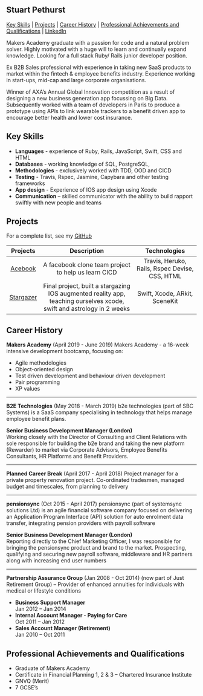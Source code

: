 ## Stuart Pethurst

[Key Skills](#key-skills) | [Projects](#projects) | [Career History](#career-history) | [Professional Achievements and Qualifications](#professional-achievements-and-qualifications) | [LinkedIn](https://www.linkedin.com/in/stuartpethurst/)

Makers Academy graduate with a passion for code and a natural problem solver. Highly motivated with a huge will to learn and continually expand knowledge. Looking for a full stack Ruby/ Rails junior developer position.

Ex B2B Sales professional with experience in taking new SaaS products to market within the fintech & employee benefits industry. Experience working in start-ups, mid-cap and large corporate organisations.   

Winner of AXA’s Annual Global Innovation competition as a result of designing a new business generation app focussing on Big Data. Subsequently worked with a team of developers in Paris to produce a prototype using APIs to link wearable trackers to a benefit driven app to encourage better health and lower cost insurance.

## Key Skills

* **Languages** - experience of Ruby, Rails, JavaScript, Swift, CSS and HTML
* **Databases** - working knowledge of SQL, PostgreSQL, 
* **Methodologies** - exclusively worked with TDD, OOD and CICD
* **Testing** - Travis, Rspec, Jasmine, Capybara and other testing frameworks
* **App design** -  Experience of IOS app design using Xcode 
* **Communication** – skilled communicator with the ability to build rapport swiftly with new people and teams

## Projects
For a complete list, see my [GitHub](https://github.com/stuartpet?tab=repositories)

| Projects  	| Description                                              	| Technologies 	|   
|:---------:	|:--------------------------------------------------------:	|:------------:	|
| [Acebook](https://github.com/stuartpet/acebook-steam)         	|   A facebook clone team project to help us learn CICD  |   Travis, Heruko, Rails, Rspec Devise, CSS, HTML           	| 
| [Stargazer](https://github.com/jo-quin/stargazer)          	|   Final project, built a stargazing IOS augmented reality app, teaching ourselves xcode, swift and astrology in 2 weeks                                                    	|  Swift, Xcode, ARkit, SceneKit          	|   	

## Career History

**Makers Academy** (April 2019 - June 2019)
Makers Academy -  a 16-week intensive development bootcamp, focusing on:

* Agile methodologies
* Object-oriented design
* Test driven development and behaviour driven development
* Pair programming
* XP values

---

**B2E Technologies** (May 2018 - March 2019)
b2e technologies (part of SBC Systems) is a SaaS company specialising in technology that helps manage employee benefit plans.

**Senior Business Development Manager (London)**                                                   
Working closely with the Director of Consulting and Client Relations with sole responsible for building the b2e brand and taking the new platform (Rewarder) to market via Corporate Advisors, Employee Benefits Consultants, HR Platforms and Benefit Providers.     

---
                                                                                                         
**Planned Career Break** (April 2017 - April 2018)
Project manager for a private property renovation project. Co-ordinated tradesmen, managed budget and timescales, from planning to delivery

---

**pensionsync** (Oct 2015 - April 2017)
pensionsync (part of systemsync solutions Ltd) is an agile financial software company focused on delivering an Application Program Interface (API) solution for auto enrolment data transfer, integrating pension providers with payroll software

**Senior Business Development Manager (London)**                                                        
Reporting directly to the Chief Marketing Officer, I was responsible for bringing the pensionsync product and brand to the market. Prospecting, qualifying and securing new payroll software, middleware and HR partners along with increasing end user numbers 

---

**Partnership Assurance Group**  (Jan 2008 - Oct 2014)
(now part of Just Retirement Group) – Provider of enhanced annuities for individuals with medical or lifestyle conditions

* **Business Support Manager**                                                                                      
Jan 2012 – Jan 2014 
* **Internal Account Manager - Paying for Care**                                                            
Oct 2011 – Jan 2012
* **Sales Account Manager (Retirement)**                                                                      
Jan 2010 – Oct 2011                   

## Professional Achievements and Qualifications
* Graduate of Makers Academy
* Certificate in Financial Planning 1, 2 & 3 – Chartered Insurance Institute 
* GNVQ (Merit)
* 7 GCSE’s


